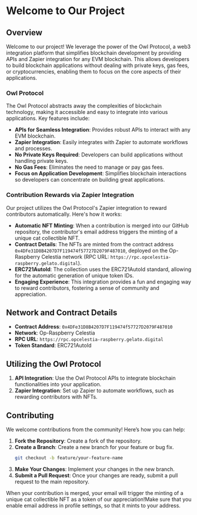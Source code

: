 # Welcome to Our Project

## Overview
Welcome to our project! We leverage the power of the Owl Protocol, a web3 integration platform that simplifies blockchain development by providing APIs and Zapier integration for any EVM blockchain. This allows developers to build blockchain applications without dealing with private keys, gas fees, or cryptocurrencies, enabling them to focus on the core aspects of their applications.

### Owl Protocol
The Owl Protocol abstracts away the complexities of blockchain technology, making it accessible and easy to integrate into various applications. Key features include:
- **APIs for Seamless Integration**: Provides robust APIs to interact with any EVM blockchain.
- **Zapier Integration**: Easily integrates with Zapier to automate workflows and processes.
- **No Private Keys Required**: Developers can build applications without handling private keys.
- **No Gas Fees**: Eliminates the need to manage or pay gas fees.
- **Focus on Application Development**: Simplifies blockchain interactions so developers can concentrate on building great applications.

### Contribution Rewards via Zapier Integration
Our project utilizes the Owl Protocol's Zapier integration to reward contributors automatically. Here's how it works:
- **Automatic NFT Minting**: When a contribution is merged into our GitHub repository, the contributor's email address triggers the minting of a unique cat collectible NFT.
- **Contract Details**: The NFTs are minted from the contract address `0x4DFe31D8B4207D7F119474f57727D2079F487010`, deployed on the Op-Raspberry Celestia network (RPC URL: `https://rpc.opcelestia-raspberry.gelato.digital`).
- **ERC721AutoId**: The collection uses the ERC721AutoId standard, allowing for the automatic generation of unique token IDs.
- **Engaging Experience**: This integration provides a fun and engaging way to reward contributors, fostering a sense of community and appreciation.

## Network and Contract Details
- **Contract Address**: `0x4DFe31D8B4207D7F119474f57727D2079F487010`
- **Network**: Op-Raspberry Celestia
- **RPC URL**: `https://rpc.opcelestia-raspberry.gelato.digital`
- **Token Standard**: ERC721AutoId

## Utilizing the Owl Protocol
1. **API Integration**: Use the Owl Protocol APIs to integrate blockchain functionalities into your application.
2. **Zapier Integration**: Set up Zapier to automate workflows, such as rewarding contributors with NFTs.

## Contributing

We welcome contributions from the community! Here’s how you can help:
1. **Fork the Repository**: Create a fork of the repository.
2. **Create a Branch**: Create a new branch for your feature or bug fix.
    ```bash
    git checkout -b feature/your-feature-name
    ```
3. **Make Your Changes**: Implement your changes in the new branch.
4. **Submit a Pull Request**: Once your changes are ready, submit a pull request to the main repository.

When your contribution is merged, your email will trigger the minting of a unique cat collectible NFT as a token of our appreciation!Make sure that you enable email address in profile settings, so that it mints to your address.

